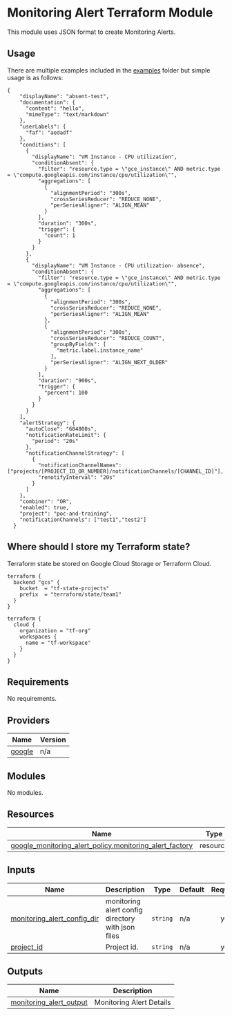 # Monitoring Alert Terraform Module
This module uses JSON format to create Monitoring Alerts.

## Usage
There are multiple examples included in the [examples](./examples/) folder but simple usage is as follows:

```
{
    "displayName": "absent-test",
    "documentation": {
      "content": "hello",
      "mimeType": "text/markdown"
    },
    "userLabels": {
      "faf": "aedadf"
    },
    "conditions": [
      {
        "displayName": "VM Instance - CPU utilization",
        "conditionAbsent": {
          "filter": "resource.type = \"gce_instance\" AND metric.type = \"compute.googleapis.com/instance/cpu/utilization\"",
          "aggregations": [
            {
              "alignmentPeriod": "300s",
              "crossSeriesReducer": "REDUCE_NONE",
              "perSeriesAligner": "ALIGN_MEAN"
            }
          ],
          "duration": "300s",
          "trigger": {
            "count": 1
          }
        }
      },
      {
        "displayName": "VM Instance - CPU utilization- absence",
        "conditionAbsent": {
          "filter": "resource.type = \"gce_instance\" AND metric.type = \"compute.googleapis.com/instance/cpu/utilization\"",
          "aggregations": [
            {
              "alignmentPeriod": "300s",
              "crossSeriesReducer": "REDUCE_NONE",
              "perSeriesAligner": "ALIGN_MEAN"
            },
            {
              "alignmentPeriod": "300s",
              "crossSeriesReducer": "REDUCE_COUNT",
              "groupByFields": [
                "metric.label.instance_name"
              ],
              "perSeriesAligner": "ALIGN_NEXT_OLDER"
            }
          ],
          "duration": "900s",
          "trigger": {
            "percent": 100
          }
        }
      }
    ],
    "alertStrategy": {
      "autoClose": "604800s",
      "notificationRateLimit": {
        "period": "20s"
      },
      "notificationChannelStrategy": [
        {
          "notificationChannelNames": ["projects/[PROJECT_ID_OR_NUMBER]/notificationChannels/[CHANNEL_ID]"],
          "renotifyInterval": "20s"
        }
      ]
    },
    "combiner": "OR",
    "enabled": true,
    "project": "poc-and-training",
    "notificationChannels": ["test1","test2"]
  }
```
## Where should I store my Terraform state?

Terraform state be stored on Google Cloud Storage or Terraform Cloud.

```hcl
terraform {
  backend "gcs" {
    bucket  = "tf-state-projects"
    prefix  = "terraform/state/team1"
  }
}

terraform {
  cloud {
    organization = "tf-org"
    workspaces {
      name = "tf-workspace"
    }
  }
}

```
<!-- BEGIN_TF_DOCS -->
## Requirements

No requirements.

## Providers

| Name | Version |
|------|---------|
| <a name="provider_google"></a> [google](#provider\_google) | n/a |

## Modules

No modules.

## Resources

| Name | Type |
|------|------|
| [google_monitoring_alert_policy.monitoring_alert_factory](https://registry.terraform.io/providers/hashicorp/google/latest/docs/resources/monitoring_alert_policy) | resource |

## Inputs

| Name | Description | Type | Default | Required |
|------|-------------|------|---------|:--------:|
| <a name="input_monitoring_alert_config_dir"></a> [monitoring\_alert\_config\_dir](#input\_monitoring\_alert\_config\_dir) | monitoring alert config directory with json files | `string` | n/a | yes |
| <a name="input_project_id"></a> [project\_id](#input\_project\_id) | Project id. | `string` | n/a | yes |

## Outputs

| Name | Description |
|------|-------------|
| <a name="output_monitoring_alert_output"></a> [monitoring\_alert\_output](#output\_monitoring\_alert\_output) | Monitoring Alert Details |
<!-- END_TF_DOCS -->